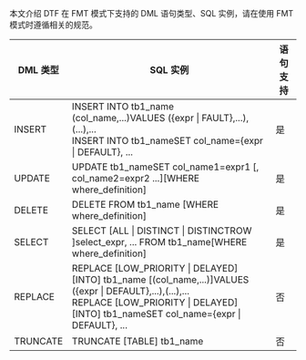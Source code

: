 本文介绍 DTF 在 FMT 模式下支持的 DML 语句类型、SQL 实例，请在使用 FMT 模式时遵循相关的规范。		

| DML 类型	| SQL 实例	| 语句支持 | 
| --- | --- | --- | 
| INSERT	| INSERT INTO tb1_name (col_name,...)VALUES ({expr \| FAULT},...),(...),...<br> INSERT INTO tb1_nameSET col_name={expr \| DEFAULT}, ...	| 是 | 
| UPDATE	 | UPDATE tb1_nameSET col_name1=expr1 [, col_name2=expr2 ...][WHERE where_definition]	| 是 | 
| DELETE	| DELETE FROM tb1_name [WHERE where_definition]	| 是 |
| SELECT	| SELECT [ALL \| DISTINCT \| DISTINCTROW ]select_expr, ... FROM tb1_name[WHERE where_definition]	| 是 |
| REPLACE	| REPLACE [LOW_PRIORITY \| DELAYED][INTO] tb1_name [(col_name,...)]VALUES ({expr \| DEFAULT},...),(...),...<br> REPLACE  [LOW_PRIORITY \| DELAYED][INTO] tb1_nameSET col_name={expr \| DEFAULT}, ...| 	否 |
| TRUNCATE	| TRUNCATE [TABLE] tb1_name	 | 否 | 

